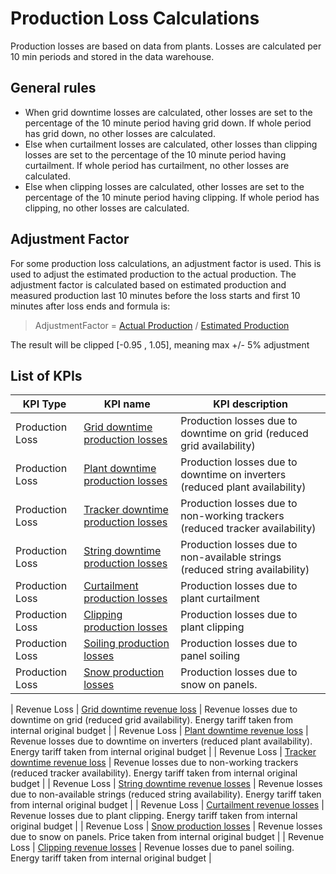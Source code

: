 # Production Loss Calculations

Production losses are based on data from plants. Losses are calculated per 10 min periods and stored in the data warehouse.

## General rules
- When grid downtime losses are calculated, other losses are set to the percentage of the 10 minute period having grid down. If whole period has grid down, no other losses are calculated.
- Else when curtailment losses are calculated, other losses than clipping losses are set to the percentage of the 10 minute period having curtailment. If whole period has curtailment, no other losses are calculated.
- Else when clipping losses are calculated, other losses are set to the percentage of the 10 minute period having clipping. If whole period has clipping, no other losses are calculated.

## Adjustment Factor
For some production loss calculations, an adjustment factor is used. This is used to adjust the estimated production to the actual production. The adjustment factor is calculated based on estimated production and measured production last 10 minutes before the loss starts and first 10 minutes after loss ends and formula is:

> AdjustmentFactor = [Actual Production](../yield_and_weather/actual_production.md) / [Estimated Production](../yield_and_weather/estimated_production.md)

<!--- TODO: Double check the clipping (not clear in the old docs) -->
The result will be clipped [-0.95 , 1.05], meaning max +/- 5% adjustment

## List of KPIs

| KPI Type | KPI name | KPI description |
|---------|---------|---------|
| Production Loss | [Grid downtime production losses](grid_down_time_production_losses.md) | Production losses due to downtime on grid (reduced grid availability) |
| Production Loss | [Plant downtime production losses](plant_down_time_production_losses.md) | Production losses due to downtime on inverters (reduced plant availability) |
| Production Loss | [Tracker downtime production losses](tracker_down_time_production_losses.md) | Production losses due to non-working trackers (reduced tracker availability) |
| Production Loss | [String downtime production losses](string_down_time_production_losses.md) | Production losses due to non-available strings (reduced string availability) |
| Production Loss | [Curtailment production losses](curtailment_production_losses.md) | Production losses due to plant curtailment |
| Production Loss | [Clipping production losses](clipping_production_losses.md) | Production losses due to plant clipping |
| Production Loss | [Soiling production losses](soiling_production_losses.md) | Production losses due to panel soiling |
| Production Loss | [Snow production losses](snow_production_losses.md) | Production losses due to snow on panels. |
<!--- TODO: The revenue loss is not explained -->
| Revenue Loss | [Grid downtime revenue loss](grid_down_time_production_losses.md) | Revenue losses due to downtime on grid  (reduced grid availability). Energy tariff taken from internal original budget |
| Revenue Loss | [Plant downtime revenue loss](plant_down_time_production_losses.md) | Revenue losses due to downtime on inverters (reduced plant availability). Energy tariff taken from internal original budget |
| Revenue Loss | [Tracker downtime revenue loss](tracker_down_time_production_losses.md) | Revenue losses due to non-working trackers (reduced tracker availability). Energy tariff taken from internal original budget |
| Revenue Loss | [String downtime revenue losses](string_down_time_production_losses.md) | Revenue losses due to non-available strings (reduced string availability). Energy tariff taken from internal original budget |
| Revenue Loss | [Curtailment revenue losses](curtailment_production_losses.md) | Revenue losses due to plant clipping. Energy tariff taken from internal original budget |
| Revenue Loss | [Snow production losses](snow_production_losses.md) | Revenue losses due to snow on panels. Price taken from internal original budget |
| Revenue Loss | [Clipping revenue losses](clipping_production_losses.md) | Revenue losses due to panel soiling. Energy tariff taken from internal original budget |
